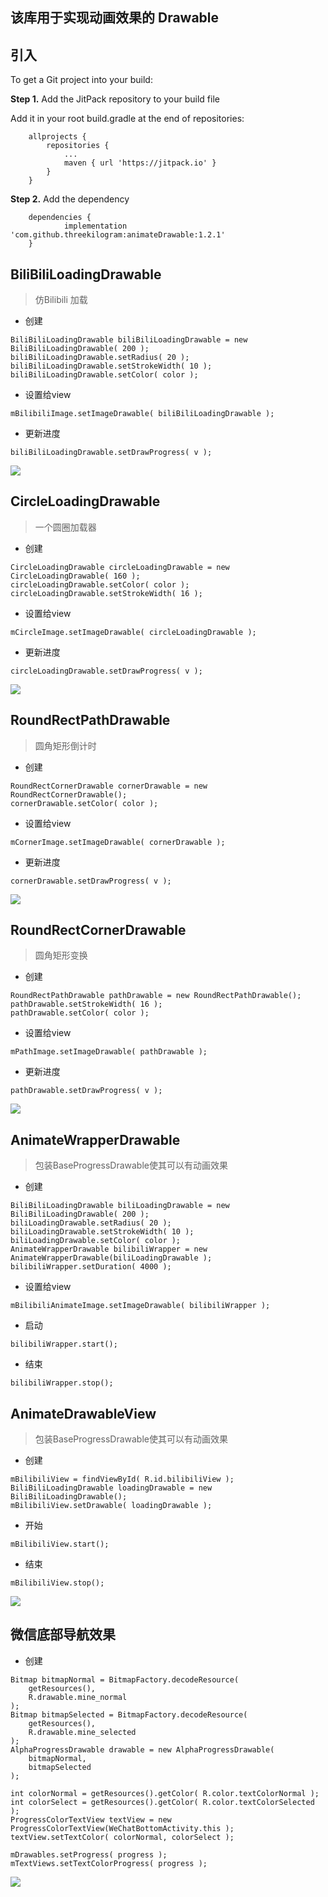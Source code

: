
## 该库用于实现动画效果的 Drawable

## 引入

To get a Git project into your build:

**Step 1.** Add the JitPack repository to your build file

Add it in your root build.gradle at the end of repositories:

```
	allprojects {
		repositories {
			...
			maven { url 'https://jitpack.io' }
		}
	}
```

**Step 2.** Add the dependency

```
	dependencies {
	        implementation 'com.github.threekilogram:animateDrawable:1.2.1'
	}
```



## BiliBiliLoadingDrawable

> 仿Bilibili 加载

* 创建

```
BiliBiliLoadingDrawable biliBiliLoadingDrawable = new BiliBiliLoadingDrawable( 200 );
biliBiliLoadingDrawable.setRadius( 20 );
biliBiliLoadingDrawable.setStrokeWidth( 10 );
biliBiliLoadingDrawable.setColor( color );
```

* 设置给view

```
mBilibiliImage.setImageDrawable( biliBiliLoadingDrawable );
```

* 更新进度

```
biliBiliLoadingDrawable.setDrawProgress( v );
```

![](img/pic.gif)



## CircleLoadingDrawable

> 一个圆圈加载器

* 创建

```
CircleLoadingDrawable circleLoadingDrawable = new CircleLoadingDrawable( 160 );
circleLoadingDrawable.setColor( color );
circleLoadingDrawable.setStrokeWidth( 16 );
```

* 设置给view

```
mCircleImage.setImageDrawable( circleLoadingDrawable );
```

* 更新进度

```
circleLoadingDrawable.setDrawProgress( v );
```

![](img/pic01.gif)



## RoundRectPathDrawable

> 圆角矩形倒计时

* 创建

```
RoundRectCornerDrawable cornerDrawable = new RoundRectCornerDrawable();
cornerDrawable.setColor( color );
```

* 设置给view

```
mCornerImage.setImageDrawable( cornerDrawable );
```

* 更新进度

```
cornerDrawable.setDrawProgress( v );
```

![](img/pic02.gif)



## RoundRectCornerDrawable

> 圆角矩形变换

* 创建

```
RoundRectPathDrawable pathDrawable = new RoundRectPathDrawable();
pathDrawable.setStrokeWidth( 16 );
pathDrawable.setColor( color );
```

* 设置给view

```
mPathImage.setImageDrawable( pathDrawable );
```

* 更新进度

```
pathDrawable.setDrawProgress( v );
```

![](img/pic03.gif)



## AnimateWrapperDrawable

> 包装BaseProgressDrawable使其可以有动画效果

* 创建

```
BiliBiliLoadingDrawable biliLoadingDrawable = new BiliBiliLoadingDrawable( 200 );
biliLoadingDrawable.setRadius( 20 );
biliLoadingDrawable.setStrokeWidth( 10 );
biliLoadingDrawable.setColor( color );
AnimateWrapperDrawable bilibiliWrapper = new AnimateWrapperDrawable(biliLoadingDrawable );
bilibiliWrapper.setDuration( 4000 );
```

* 设置给view

```
mBilibiliAnimateImage.setImageDrawable( bilibiliWrapper );
```

* 启动

```
bilibiliWrapper.start();
```

* 结束

```
bilibiliWrapper.stop();
```

## AnimateDrawableView

> 包装BaseProgressDrawable使其可以有动画效果

* 创建

```
mBilibiliView = findViewById( R.id.bilibiliView );
BiliBiliLoadingDrawable loadingDrawable = new BiliBiliLoadingDrawable();
mBilibiliView.setDrawable( loadingDrawable );
```

* 开始

```
mBilibiliView.start();
```

* 结束

```
mBilibiliView.stop();
```

![](img/pic04.gif)



## 微信底部导航效果

* 创建

```
Bitmap bitmapNormal = BitmapFactory.decodeResource(
    getResources(),
    R.drawable.mine_normal
);
Bitmap bitmapSelected = BitmapFactory.decodeResource(
    getResources(),
    R.drawable.mine_selected
);
AlphaProgressDrawable drawable = new AlphaProgressDrawable(
    bitmapNormal,
    bitmapSelected
);
```

```
int colorNormal = getResources().getColor( R.color.textColorNormal );
int colorSelect = getResources().getColor( R.color.textColorSelected );
ProgressColorTextView textView = new ProgressColorTextView(WeChatBottomActivity.this );
textView.setTextColor( colorNormal, colorSelect );
```

```
mDrawables.setProgress( progress );
mTextViews.setTextColorProgress( progress );
```

![](img/pic05.gif)